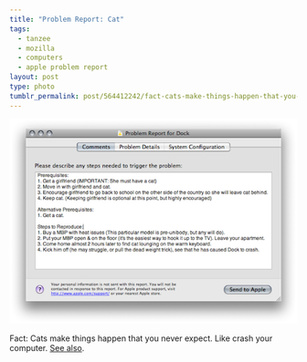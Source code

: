 ```yaml
---
title: "Problem Report: Cat"
tags:
  - tanzee
  - mozilla
  - computers
  - apple problem report
layout: post
type: photo
tumblr_permalink: post/564412242/fact-cats-make-things-happen-that-you-never
---
```


[![](/img/posts/problem-report-cat.png)](/img/posts/originals/problem-report-cat.png)

Fact: Cats make things happen that you never expect. Like crash your computer. [See also](http://twitter.com/zpao/status/10605017612).
